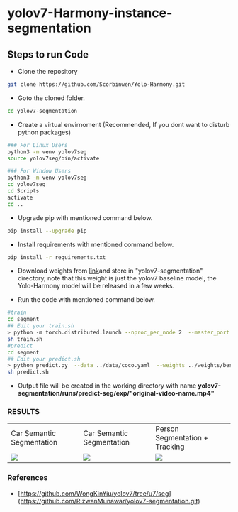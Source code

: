 # yolov7-Harmony-instance-segmentation


## Steps to run Code

- Clone the repository
```bash
git clone https://github.com/Scorbinwen/Yolo-Harmony.git
```
- Goto the cloned folder.
```bash
cd yolov7-segmentation
```
- Create a virtual envirnoment (Recommended, If you dont want to disturb python packages)
```bash
### For Linux Users
python3 -m venv yolov7seg
source yolov7seg/bin/activate

### For Window Users
python3 -m venv yolov7seg
cd yolov7seg
cd Scripts
activate
cd ..
```
- Upgrade pip with mentioned command below.
```bash
pip install --upgrade pip
```
- Install requirements with mentioned command below.
```bash
pip install -r requirements.txt
```
- Download weights from [link](https://github.com/RizwanMunawar/yolov7-segmentation/releases/download/yolov7-segmentation/yolov7-seg.pt)and store in "yolov7-segmentation" directory, note that this weight is just the yolov7 baseline model,
  the Yolo-Harmony model will be released in a few weeks.

- Run the code with mentioned command below.
```bash
#train
cd segment
## Edit your train.sh
> python -m torch.distributed.launch --nproc_per_node 2  --master_port 29501 --use_env train.py --sync-bn --batch-size 60 --workers 64 --imgsz 640 --device 0,1 --save-period 30 --data ../data/coco.yaml --cfg ../models/segment/yolov7-seg-combine-mask.yaml  --hyp hyp.scratch-high.yaml --combine_mask
sh train.sh
#predict
cd segment
## Edit your predict.sh
> python predict.py  --data ../data/coco.yaml  --weights ../weights/best.pt --source /path/to/data
sh predict.sh
```

- Output file will be created in the working directory with name <b>yolov7-segmentation/runs/predict-seg/exp/"original-video-name.mp4"</b>

### RESULTS
<table>
  <tr>
    <td>Car Semantic Segmentation</td>
     <td>Car Semantic Segmentation</td>
     <td>Person Segmentation + Tracking</td>
     </tr>
  <tr>
    <td><img src="https://github.com/user-attachments/assets/8722d813-c78e-44c7-a6ff-b71df4d856df"></td>
    <td><img src="https://github.com/user-attachments/assets/d1696ec5-7c83-44f1-bba8-006f3dc63cb3"></td>
    <td><img src="https://github.com/user-attachments/assets/df5297f5-71ca-4e56-b95f-41543b798c17"></td>
  </tr>
  </tr>
 </table>



### References
- [https://github.com/WongKinYiu/yolov7/tree/u7/seg](https://github.com/RizwanMunawar/yolov7-segmentation.git)


